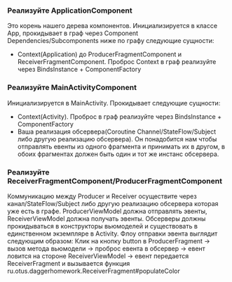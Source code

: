 ### Реализуйте ApplicationComponent
Это корень нашего дерева компонентов. Инициализируется в классе App, прокидывает в граф через Component Dependencies/Subcomponents ниже по графу следующие сущности:
- Context(Application) до ProducerFragmentComponent и ReceiverFragmentComponent. 
Проброс Context в граф реализуйте через BindsInstance + ComponentFactory

### Реализуйте MainActivityComponent
Инициализируется в MainActivity. Прокидывает следующие сущности:
- Context(Activity). Проброс в граф реализуйте через BindsInstance + ComponentFactory
- Ваша реализация обсервера(Coroutine Channel/StateFlow/Subject либо другую реализацию обсервера). Он понадобится нам чтобы отправлять евенты из одного фрагмента и принимать их в другом, в обоих фрагментах должен быть один и тот же инстанс обсервера.

### Реализуйте ReceiverFragmentComponent/ProducerFragmentComponent
Коммуникацию между Producer и Receiver осуществите через канал/StateFlow/Subject либо другую реализацию обсервера которая уже есть в графе. ProducerViewModel должна отправлять эвенты, ReceiverViewModel должна получать эвенты. Обсерверы должны прокидываться в конструкторы вьюмоделей и существовать в единственном экземпляре в Activity.
Флоу отправки эвента выглядит следующим образом:
Клик на кнопку button в ProducerFragment -> вызов метода вьюмодели -> проброс евента в обсервер -> евент ловится на стороне ReceiverViewModel -> евент передается ReceiverFragment и вызывается функция ru.otus.daggerhomework.ReceiverFragment#populateColor
